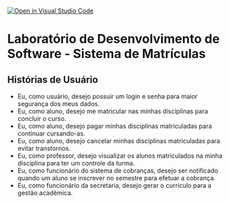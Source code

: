 [![Open in Visual Studio Code](https://classroom.github.com/assets/open-in-vscode-c66648af7eb3fe8bc4f294546bfd86ef473780cde1dea487d3c4ff354943c9ae.svg)](https://classroom.github.com/online_ide?assignment_repo_id=10112126&assignment_repo_type=AssignmentRepo)
# Laboratório de Desenvolvimento de Software - Sistema de Matrículas

## Histórias de Usuário

- Eu, como usuário, desejo possuir um login e senha para maior segurança dos meus dados.
- Eu, como aluno, desejo me matricular nas minhas disciplinas para concluir o curso.
- Eu, como aluno, desejo pagar minhas disciplinas matriculadas para continuar cursando-as.
- Eu, como aluno, desejo cancelar minhas disciplinas matriculadas para evitar transtornos.
- Eu, como professor, desejo visualizar os alunos matriculados na minha disciplina para ter um controle da turma.
- Eu, como funcionário do sistema de cobranças, desejo ser notificado quando um aluno se inscrever no semestre para efetuar a cobrança.
- Eu, como funcionário da secretaria, desejo gerar o currículo para a gestão acadêmica.
